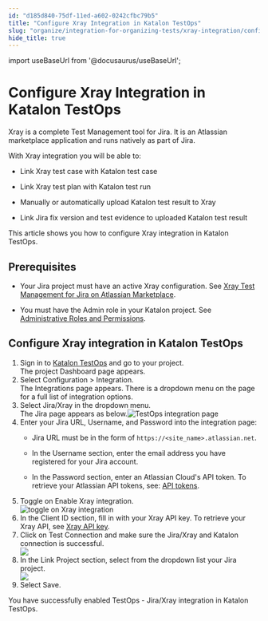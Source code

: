 ```yaml
---
id: "d185d840-75df-11ed-a602-0242cfbc79b5"
title: "Configure Xray Integration in Katalon TestOps"
slug: "organize/integration-for-organizing-tests/xray-integration/configure-xray-integration-in-katalon-testops"
hide_title: true
---
```

import useBaseUrl from '@docusaurus/useBaseUrl';


# <a id="concept-851" class="anchor_top_offset"/><a id="ariaid-title1" class="anchor_top_offset"/>Configure Xray Integration in <span xmlns="http://www.w3.org/1999/xhtml" className="ph">Katalon TestOps</span> 

<p xmlns="http://www.w3.org/1999/xhtml" className="p">Xray is a complete Test Management tool for Jira. It is an Atlassian marketplace application and runs natively as part of Jira.</p> 
<p xmlns="http://www.w3.org/1999/xhtml" className="p">With Xray integration you will be able to:</p> 
<ul xmlns="http://www.w3.org/1999/xhtml" className="ul"><li className="li"><p className="p">Link Xray test case with Katalon test case</p></li><li className="li"><p className="p">Link Xray test plan with Katalon test run</p></li><li className="li"><p className="p">Manually or automatically upload Katalon test result to Xray </p></li><li className="li">Link Jira fix version and test evidence to uploaded Katalon test result</li></ul> 
<p xmlns="http://www.w3.org/1999/xhtml" className="p">This article shows you how to configure Xray integration in <span className="ph">Katalon TestOps</span>.</p> 

## Prerequisites

<ul xmlns="http://www.w3.org/1999/xhtml" className="ul"><li className="li"><p className="p">Your Jira project must have an active Xray configuration. See <a className="xref j-external-link" href="https://marketplace.atlassian.com/apps/1211769/xray-test-management-for-jira" target="_blank">Xray Test Management for Jira on Atlassian Marketplace</a>.</p></li><li className="li"><p className="p">You must have the Admin role in your Katalon project. See <a className="xref" href="#">Administrative Roles and Permissions</a>.</p></li></ul> 

## <a id="task-4126" class="anchor_top_offset"/>Configure Xray integration in <span xmlns="http://www.w3.org/1999/xhtml" className="ph">Katalon TestOps</span> 

<ol xmlns="http://www.w3.org/1999/xhtml" className="ol steps"><li className="li step stepexpand"><span className="ph cmd">Sign in to <a className="xref j-external-link" href="https://testops.katalon.io/login" target="_blank">Katalon TestOps</a> and go to your project.</span><div className="itemgroup stepresult">The project <span className="ph uicontrol">Dashboard</span> page appears.</div></li><li className="li step stepexpand"><span className="ph cmd">Select <span className="ph uicontrol">Configuration</span> &gt; <span className="ph uicontrol">Integration</span>.</span><div className="itemgroup stepresult">The <span className="ph uicontrol">Integrations</span> page appears. There is a dropdown menu on the page for a full list of integration options.</div></li><li className="li step stepexpand"><span className="ph cmd">Select <span className="ph uicontrol">Jira/Xray</span> in the dropdown menu.</span><div className="itemgroup stepresult">The Jira page appears as below.<img className="image" src={useBaseUrl("/d0ec5760-75df-11ed-a602-0242cfbc79b5.png")} alt="TestOps integration page" /></div></li><li className="li step stepexpand"><span className="ph cmd">Enter your Jira URL, Username, and Password into the integration page:</span><div className="itemgroup info"><ul className="ul"><li className="li"><p className="p">Jira <span className="ph uicontrol">URL</span> must be in the form of <code className="ph codeph">https://&lt;site_name&gt;.atlassian.net</code>.</p></li><li className="li"><p className="p">In the <span className="ph uicontrol">Username</span> section, enter the email address you have registered for your Jira account.</p></li><li className="li"><p className="p">In the <span className="ph uicontrol">Password</span> section, enter an Atlassian Cloud's API token. To retrieve your Atlassian API tokens, see: <a className="xref j-external-link" href="https://confluence.atlassian.com/cloud/api-tokens-938839638.html" target="_blank">API tokens</a>.</p></li></ul></div></li><li className="li step stepexpand"><span className="ph cmd">Toggle on <span className="ph uicontrol">Enable Xray integration</span>. </span><div className="itemgroup info"><img className="image" src={useBaseUrl("/d19f0590-75df-11ed-a602-0242cfbc79b5.png")} alt="toggle on Xray integration" /></div></li><li className="li step stepexpand"><span className="ph cmd">In the <span className="ph uicontrol">Client ID</span> section, fill in with your Xray API key. To retrieve your Xray API, see <a className="xref j-external-link" href="https://docs.getxray.app/display/XRAYCLOUD/Global+Settings%3A+API+Keys" target="_blank">Xray API key</a>. </span></li><li className="li step stepexpand"><span className="ph cmd">Click on <span className="ph uicontrol">Test Connection</span> and make sure the Jira/Xray and Katalon connection is successful. </span><div className="itemgroup info"><img className="image" src={useBaseUrl("/d1e6e400-75df-11ed-a602-0242cfbc79b5.png")} /></div></li><li className="li step stepexpand"><span className="ph cmd">In the <span className="ph uicontrol">Link Project</span> section, select from the dropdown list your Jira project. </span><div className="itemgroup info"><img className="image" src={useBaseUrl("/d18fea60-75df-11ed-a602-0242cfbc79b5.png")} /></div></li><li className="li step stepexpand"><span className="ph cmd">Select <span className="ph uicontrol">Save</span>.</span></li></ol> 
<section xmlns="http://www.w3.org/1999/xhtml" className="section result">You have successfully enabled TestOps - Jira/Xray integration in <span className="ph">Katalon TestOps</span>. </section> 
